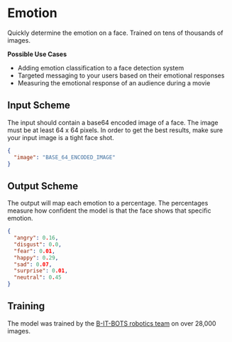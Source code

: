 # Emotion
Quickly determine the emotion on a face. Trained on tens of thousands of images.

**Possible Use Cases**
  * Adding emotion classification to a face detection system
  * Targeted messaging to your users based on their emotional responses
  * Measuring the emotional response of an audience during a movie


## Input Scheme
The input should contain a base64 encoded image of a face. The image must be 
at least 64 x 64 pixels. In order to get the best results, make sure your input 
image is a tight face shot.
``` json
{
  "image": "BASE_64_ENCODED_IMAGE"
}
```

## Output Scheme
The output will map each emotion to a percentage. The percentages measure how confident 
the model is that the face shows that specific emotion. 
 
``` json
{
  "angry": 0.16, 
  "disgust": 0.0, 
  "fear": 0.01, 
  "happy": 0.29, 
  "sad": 0.07, 
  "surprise": 0.01, 
  "neutral": 0.45
}
```


## Training
The model was trained by the [B-IT-BOTS robotics team][1] on over 28,000 images. 


[1]: https://mas-group.inf.h-brs.de/?page_id=622
